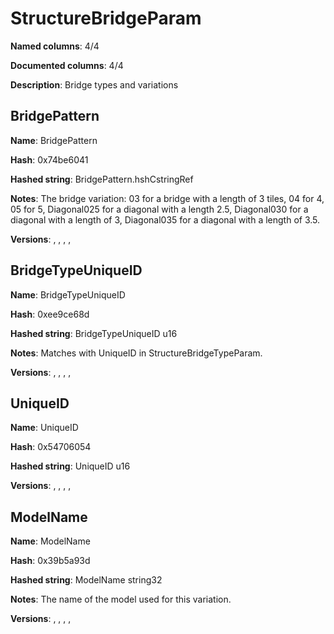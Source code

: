 # StructureBridgeParam
**Named columns**: 4/4

**Documented columns**: 4/4

**Description**: Bridge types and variations
## BridgePattern

**Name**: BridgePattern

**Hash**: 0x74be6041

**Hashed string**: BridgePattern.hshCstringRef

**Notes**: The bridge variation: 03 for a bridge with a length of 3 tiles, 04 for 4, 05 for 5, Diagonal025 for a diagonal with a length 2.5, Diagonal030 for a diagonal with a length of 3, Diagonal035 for a diagonal with a length of 3.5.

**Versions**: , , , , 

## BridgeTypeUniqueID

**Name**: BridgeTypeUniqueID

**Hash**: 0xee9ce68d

**Hashed string**: BridgeTypeUniqueID u16

**Notes**: Matches with UniqueID in StructureBridgeTypeParam.

**Versions**: , , , , 

## UniqueID

**Name**: UniqueID

**Hash**: 0x54706054

**Hashed string**: UniqueID u16

**Versions**: , , , , 

## ModelName

**Name**: ModelName

**Hash**: 0x39b5a93d

**Hashed string**: ModelName string32

**Notes**: The name of the model used for this variation.

**Versions**: , , , , 

